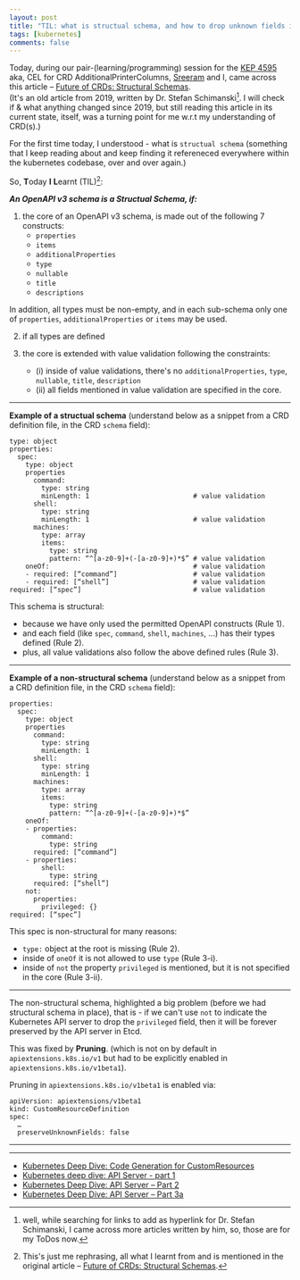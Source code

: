 ```yaml
---
layout: post
title: "TIL: what is structual schema, and how to drop unknown fields in a custom resource (CR)"
tags: [kubernetes]
comments: false
---
```



Today, during our pair-(learning/programming) session for the [KEP 4595](https://github.com/kubernetes/enhancements/issues/4595) aka, CEL for CRD AdditionalPrinterColumns, [Sreeram](https://sreeram.xyz/) and I, came across this article – [Future of CRDs: Structural Schemas](https://kubernetes.io/blog/2019/06/20/crd-structural-schema/#towards-complete-knowledge-of-the-data-structure).  
(It's an old article from 2019, written by Dr. Stefan Schimanski[^2]. I will check if & what anything changed since 2019, but still reading this article in its current state, itself, was a turning point for me w.r.t my understanding of CRD(s).)

For the first time today, I understood - what is `structual schema` (something that I keep reading about and keep finding it refereneced everywhere within the kubernetes codebase, over and over again.)

So, **T**oday **I** **L**earnt (TIL)[^1]:

_**An OpenAPI v3 schema is a Structual Schema, if:**_

1. the core of an OpenAPI v3 schema, is made out of the following 7 constructs:
    - `properties`
    - `items`
    - `additionalProperties`
    - `type`
    - `nullable`
    - `title`
    - `descriptions`
  
  In addition, all types must be non-empty, and in each sub-schema only one of `properties`, `additionalProperties` or `items` may be used.

2. if all types are defined

3. the core is extended with value validation following the constraints:
    - (i) inside of value validations, there's no `additionalProperties`, `type`, `nullable`, `title`, `description`
    - (ii) all fields mentioned in value validation are specified in the core.

---

**Example of a structual schema** (understand below as a snippet from a CRD definition file, in the CRD `schema` field):  

  ```
  type: object
  properties:
    spec:
      type: object
      properties
        command:
          type: string
          minLength: 1                          # value validation
        shell:
          type: string
          minLength: 1                          # value validation
        machines:
          type: array
          items:
            type: string
            pattern: “^[a-z0-9]+(-[a-z0-9]+)*$” # value validation
      oneOf:                                    # value validation
      - required: [“command”]                   # value validation
      - required: [“shell”]                     # value validation
  required: [“spec”]                            # value validation
  ```

This schema is structural:
- because we have only used the permitted OpenAPI constructs (Rule 1).
- and each field (like `spec`, `command`, `shell`, `machines`, ...) has their types defined (Rule 2).
- plus, all value validations also follow the above defined rules (Rule 3).

---

**Example of a non-structural schema** (understand below as a snippet from a CRD definition file, in the CRD `schema` field):  
  
  ```
  properties:
    spec:
      type: object
      properties
        command:
          type: string
          minLength: 1
        shell:
          type: string
          minLength: 1
        machines:
          type: array
          items:
            type: string
            pattern: “^[a-z0-9]+(-[a-z0-9]+)*$”
      oneOf:
      - properties:
          command:
            type: string
        required: [“command”]
      - properties:
          shell:
            type: string
        required: [“shell”]
      not:
        properties:
          privileged: {}
  required: [“spec”]
  ```

This spec is non-structural for many reasons:
- `type:` object at the root is missing (Rule 2).
- inside of `oneOf` it is not allowed to use `type` (Rule 3-i).
- inside of `not` the property `privileged` is mentioned, but it is not specified in the core (Rule 3-ii).


---

The non-structural schema, highlighted a big problem (before we had structural schema in place), that is - if we can't use `not` to indicate the Kubernetes API server to drop the `privileged` field, then it will be forever preserved by the API server in Etcd.

This was fixed by **Pruning**. (which is not on by default in `apiextensions.k8s.io/v1` but had to be explicitly enabled in `apiextensions.k8s.io/v1beta1`).

Pruning in `apiextensions.k8s.io/v1beta1` is enabled via:

  ```
  apiVersion: apiextensions/v1beta1
  kind: CustomResourceDefinition
  spec:
    …
    preserveUnknownFields: false
  ```

--- 
---

[^1]: This's just me rephrasing, all what I learnt from and is mentioned in the original article – [Future of CRDs: Structural Schemas](https://kubernetes.io/blog/2019/06/20/crd-structural-schema/#towards-complete-knowledge-of-the-data-structure).  
[^2]: well, while searching for links to add as hyperlink for Dr. Stefan Schimanski, I came across more articles written by him, so, those are for my ToDos now.  
- [Kubernetes Deep Dive: Code Generation for CustomResources](https://www.redhat.com/en/blog/kubernetes-deep-dive-code-generation-customresources)
- [Kubernetes deep dive: API Server - part 1](https://www.redhat.com/en/blog/kubernetes-deep-dive-api-server-part-1)
- [Kubernetes Deep Dive: API Server – Part 2](https://www.redhat.com/en/blog/kubernetes-deep-dive-api-server-part-2)
- [Kubernetes Deep Dive: API Server – Part 3a](https://www.redhat.com/en/blog/kubernetes-deep-dive-api-server-part-2)
